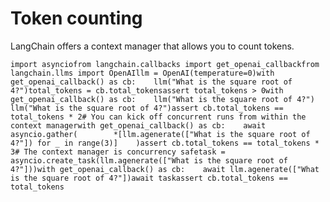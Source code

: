 Token counting
==============

LangChain offers a context manager that allows you to count tokens.

    import asynciofrom langchain.callbacks import get_openai_callbackfrom langchain.llms import OpenAIllm = OpenAI(temperature=0)with get_openai_callback() as cb:    llm("What is the square root of 4?")total_tokens = cb.total_tokensassert total_tokens > 0with get_openai_callback() as cb:    llm("What is the square root of 4?")    llm("What is the square root of 4?")assert cb.total_tokens == total_tokens * 2# You can kick off concurrent runs from within the context managerwith get_openai_callback() as cb:    await asyncio.gather(        *[llm.agenerate(["What is the square root of 4?"]) for _ in range(3)]    )assert cb.total_tokens == total_tokens * 3# The context manager is concurrency safetask = asyncio.create_task(llm.agenerate(["What is the square root of 4?"]))with get_openai_callback() as cb:    await llm.agenerate(["What is the square root of 4?"])await taskassert cb.total_tokens == total_tokens